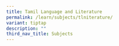 ```yaml
---
title: Tamil Language and Literature
permalink: /learn/subjects/tlniterature/
variant: tiptap
description: ""
third_nav_title: Subjects
---
```

